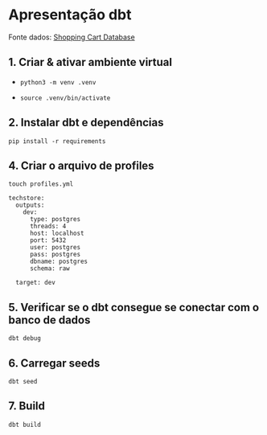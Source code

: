 # Apresentação dbt

Fonte dados: [Shopping Cart Database](https://www.kaggle.com/datasets/ruchi798/shopping-cart-database)


## 1. Criar & ativar ambiente virtual

- `python3 -m venv .venv`

- `source .venv/bin/activate`

## 2. Instalar dbt e dependências

`pip install -r requirements`


## 4. Criar o arquivo de profiles
`touch profiles.yml`

```
techstore:
  outputs:
    dev:
      type: postgres
      threads: 4
      host: localhost
      port: 5432
      user: postgres
      pass: postgres
      dbname: postgres
      schema: raw

  target: dev
```

## 5. Verificar se o dbt consegue se conectar com o banco de dados
`dbt debug`

## 6. Carregar seeds
`dbt seed`

## 7. Build

`dbt build`
